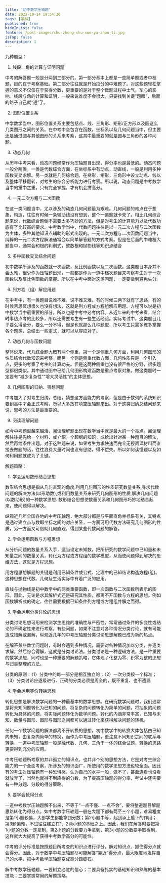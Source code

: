 ```yaml
---
title: '初中数学压轴题'
date: 2022-10-14 19:54:20
tags: [学科]
published: true
hideInList: false
feature: /post-images/chu-zhong-shu-xue-ya-zhou-ti.jpg
isTop: false
description: 1
---
```

九种题型：



1. 线段、角的计算与证明问题



中考的解答题一般是分两到三部分的。第一部分基本上都是一些简单题或者中档题，目的在于考察基础。第二部分往往就是开始拉分的中难题了。对这些题轻松掌握的意义不仅仅在于获得分数，更重要的是对于整个做题过程中士气，军心的影响。线段与角的计算和证明，一般来说难度不会很大，只要找到关键“题眼”，后面的路子自己就“通”了。



2. 图形位置关系



中学数学当中，图形位置关系主要包括点、线、三角形、矩形/正方形以及圆这么几类图形之间的关系。在中考中会包含在函数，坐标系以及几何问题当中，但主要还是通过圆与其他图形的关系来考察，这其中最重要的就是圆与三角形的各种问题。



3. 动态几何



从历年中考来看，动态问题经常作为压轴题目出现，得分率也是最低的。动态问题一般分两类，一类是代数综合方面，在坐标系中有动点，动直线，一般是利用多种函数交叉求解。另一类就是几何综合题，在梯形，矩形，三角形中设立动点、线以及整体平移翻转，对考生的综合分析能力进行考察。所以说，动态问题是中考数学当中的重中之重，只有完全掌握，才有机会拼高分。



4. 一元二次方程与二次函数



在这一类问题当中，尤以涉及的动态几何问题最为艰难。几何问题的难点在于想象，构造，往往有时候一条辅助线没有想到，整个一道题就卡壳了。相比几何综合题来说，代数综合题倒不需要太多巧妙的方法，但是对考生的计算能力以及代数功底有了比较高的要求。中考数学当中，代数问题往往是以一元二次方程与二次函数为主体，多种其他知识点辅助的形式出现的。一元二次方程与二次函数问题当中，纯粹的一元二次方程解法通常会以简单解答题的方式考察。但是在后面的中难档大题当中，通常会和根的判别式，整数根和抛物线等知识点结合



5. 多种函数交叉综合问题



初中数学所涉及的函数就一次函数，反比例函数以及二次函数。这类题目本身并不会太难，很少作为压轴题出现，一般都是作为一道中档次题目来考察考生对于一次函数以及反比例函数的掌握。所以在中考中面对这类问题，一定要做到避免失分。



6. 列方程（组）解应用题



在中考中，有一类题目说难不难，说不难又难，有的时候三两下就有了思路，有的时候苦思冥想很久也没有想法，这就是列方程或方程组解应用题。方程可以说是初中数学当中最重要的部分，所以也是中考中必考内容。从近年来的中考来看，结合时事热点考的比较多，所以还需要考生有一些生活经验。实际考试中，这类题目几乎要么得全分，要么一分不得，但是也就那么几种题型，所以考生只需多练多掌握各个题类，总结出一些定式，就可以从容应对了。



7. 动态几何与函数问题



整体说来，代几综合题大概有两个侧重，第一个是侧重几何方面，利用几何图形的性质结合代数知识来考察。而另一个则是侧重代数方面，几何性质只是一个引入点，更多的考察了考生的计算功夫。但是这两种侧重也没有很严格的分野，很多题型都很类似。其中通过图中已给几何图形构建函数是重点考察对象。做这类题时一定要有“减少复杂性”“增大灵活性”的主体思想。



8. 几何图形的归纳、猜想问题



中考加大了对考生归纳，总结，猜想这方面能力的考察，但是由于数列的系统知识要到高中才会正式考察，所以大多放在填空压轴题来出。对于这类归纳总结问题来说，思考的方法是最重要的。



9. 阅读理解问题



如今中考题型越来越活，阅读理解题出现在数学当中就是最大的一个亮点。阅读理解往往是先给一个材料，或介绍一个超纲的知识，或给出针对某一种题目的解法，然后再给条件出题。对于这种题来说，如果考生为求快速而完全无视阅读材料而直接去做题的话，往往浪费大量时间也没有思路，得不偿失。所以如何读懂题以及如何利用题就成为了关键。





解题策略：



1. 学会运用数形结合思想



数形结合思想是指从几何直观的角度,利用几何图形的性质研究数量关系,寻求代数问题的解决方法(以形助数),或利用数量关系来研究几何图形的性质,解决几何问题(以数助形)的一种数学思想. 数形结合思想使数量关系和几何图形巧妙地结合起来，使问题得以解决。



纵观近几年全国各地的中考压轴题，绝大部分都是与平面直角坐标系有关，其特点是通过建立点与数即坐标之间的对应关系，一方面可用代数方法研究几何图形的性质，另一方面又可借助几何直观，得到某些代数问题的解答。



2. 学会运用函数与方程思想



从分析问题的数量关系入手，适当设定未知数，把所研究的数学问题中已知量和未知量之间的数量关系，转化为方程或方程组的数学模型，从而使问题得到解决的思维方法，这就是方程思想。



用方程思想解题的关键是利用已知条件或公式、定理中的已知结论构造方程(组)。这种思想在代数、几何及生活实际中有着广泛的应用。



直线与抛物线是初中数学中的两类重要函数，即一次函数与二次函数所表示的图形。因此，无论是求其解析式还是研究其性质，都离不开函数与方程的思想。例如函数解析式的确定，往往需要根据已知条件列方程或方程组并解之而得。



3. 学会运用分类讨论的思想



分类讨论思想可用来检测学生思维的准确性与严密性，常常通过条件的多变性或结论的不确定性来进行考察，有些问题，如果不注意对各种情况分类讨论，就有可能造成错解或漏解，纵观近几年的中考压轴题分类讨论思想解题已成为新的热点。



在解答某些数学问题时，有时会遇到多种情况，需要对各种情况加以分类，并逐类求解，然后综合得解，这就是分类讨论法。分类讨论是一种逻辑方法，是一种重要的数学思想，同时也是一种重要的解题策略，它体现了化整为零、积零为整的思想与归类整理的方法。



分类的原则：（1）分类中的每一部分是相互独立的；（2）一次分类按一个标准；（3）分类讨论应逐级进行．正确的分类必须是周全的，既不重复、也不遗漏



4. 学会运用等价转换思想



转化思想是解决数学问题的一种最基本的数学思想。在研究数学问题时，我们通常是将未知问题转化为已知的问题，将复杂的问题转化为简单的问题，将抽象的问题转化为具体的问题，将实际问题转化为数学问题。转化的内涵非常丰富，已知与未知、数量与图形、图形与图形之间都可以通过转化来获得解决问题的转机。



任何一个数学问题的解决都离不开转换的思想，初中数学中的转换大体包括由已知向未知，由复杂向简单的转换，而作为中考压轴题，更注意不同知识之间的联系与转换，一道中考压轴题一般是融代数、几何、三角于一体的综合试题，转换的思路更要得到充分的应用。



中考压轴题所考察的并非孤立的知识点，也并非个别的思想方法，它是对考生综合能力的一个全面考察，所涉及的知识面广，所使用的数学思想方法也较全面。因此有的考生对压轴题有一种恐惧感，认为自己的水平一般，做不了，甚至连看也没看就放弃了，当然也就得不到应得的分数，为了提高压轴题的得分率，考试中还需要有一种分题、分段的得分策略。



5. 要学会抢得分点



一道中考数学压轴题解不出来，不等于“一点不懂、一点不会”，要将整道题目解题思路转化为得分点。如中考数学压轴题一般在大题下都有两至三个小题，难易程度是第1小题较易，大部学生都能拿到分数；第2小题中等，起到承上启下的作用；第3题偏难，不过往往建立在1、2两小题的基础之上。因此，我们在解答时要把第1小题的分数一定拿到，第2小题的分数要力争拿到，第3小题的分数要争取得到，这样就大大提高了获得中考数学高分的可能性。



中考的评分标准是按照题目所考查的知识点进行评分，解对知识点、抓住得分点就会得分。因此，对于数学中考压轴题尽可能解答“靠近”得分点，最大限度地发挥自己的水平，把中考数学压轴题变成高分踏脚石。



解中考数学压轴题，一要树立必胜的信心；二要具备扎实的基础知识和熟练的基本技能；三要掌握常用的解题策略。
